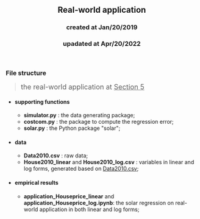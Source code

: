 <center><h2>Real-world application</h2></center>
<center><h3>created at Jan/20/2019</h3></center>
<center><h3>upadated at Apr/20/2022</h3></center>

<br>

### File structure
> <font size="4.5"> the real-world application at <u>Section 5</u> </font>
* #### supporting functions
  
  - **simulator.py** : the data generating package;
  - **costcom.py** : the package to compute the regression error;
  - **solar.py** : the Python package "solar";
  
* #### data
    
  - **Data2010.csv** : raw data;
  - **House2010_linear** and **House2010_log.csv** : variables in linear and log forms, generated based on <u>Data2010.csv</u>;

* #### empirical results
  
  - **application_Houseprice_linear** and **application_Houseprice_log.ipynb**: the solar regression on real-world application in both linear and log forms;

<br>

